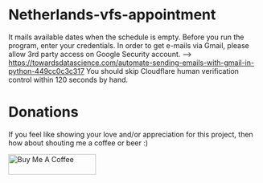 # Netherlands-vfs-appointment

It mails available dates when the schedule is empty. Before you run the program, enter your credentials.
In order to get e-mails via Gmail, please allow 3rd party access on Google Security account. --> https://towardsdatascience.com/automate-sending-emails-with-gmail-in-python-449cc0c3c317
You should skip Cloudflare human verification control within 120 seconds by hand.

# Donations
If you feel like showing your love and/or appreciation for this project, then how about shouting me a coffee or beer :)

<a href="https://www.buymeacoffee.com/asimzorlu" target="_blank"><img src="https://cdn.buymeacoffee.com/buttons/default-orange.png" alt="Buy Me A Coffee" height="41" width="174"></a>
